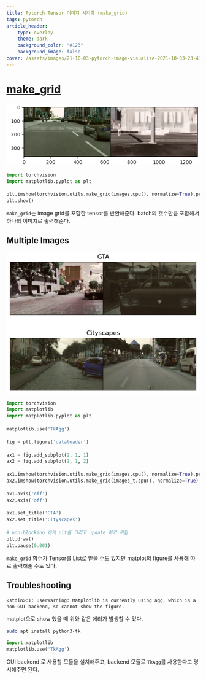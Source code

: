 ```yaml
---
title: Pytorch Tensor 이미지 시각화 (make_grid)
tags: pytorch
article_header:
    type: overlay
    theme: dark
    background_color: "#123"
    background_image: false
cover: /assets/images/21-10-03-pytorch-image-visualize-2021-10-03-23-41-37.png
---
```


<!--more-->

# [make_grid](https://pytorch.org/vision/stable/utils.html#torchvision.utils.make_grid)

![](/assets/images/21-10-03-pytorch-image-visualize-2021-10-03-23-15-38.png)

```python
import torchvision
import matplotlib.pyplot as plt

plt.imshow(torchvision.utils.make_grid(images.cpu(), normalize=True).permute(1,2,0))
plt.show()
```

`make_grid`는 image grid를 포함한 tensor를 반환해준다. batch의 갯수만큼 포함해서 하나의 이미지로 출력해준다.

## Multiple Images

![](/assets/images/21-10-03-pytorch-image-visualize-2021-10-03-23-41-37.png)

```python
import torchvision
import matplotlib
import matplotlib.pyplot as plt

matplotlib.use('TkAgg')

fig = plt.figure('dataloader')

ax1 = fig.add_subplot(2, 1, 1)
ax2 = fig.add_subplot(2, 1, 2)

ax1.imshow(torchvision.utils.make_grid(images.cpu(), normalize=True).permute(1,2,0))
ax2.imshow(torchvision.utils.make_grid(images_t.cpu(), normalize=True).permute(1,2,0))

ax1.axis('off')
ax2.axis('off')

ax1.set_title('GTA')
ax2.set_title('Cityscapes')

# non-blocking 하게 plt를 그리고 update 하기 위함
plt.draw()
plt.pause(0.001)
```

`make_grid` 함수가 Tensor를 List로 받을 수도 있지만 matplot의 figure를 사용해 따로 출력해줄 수도 있다.

## Troubleshooting

```
<stdin>:1: UserWarning: Matplotlib is currently using agg, which is a non-GUI backend, so cannot show the figure.
```

matplot으로 show 했을 때 위와 같은 에러가 발생할 수 있다. 

```sh
sudo apt install python3-tk
```

```python
import matplotlib
matplotlib.use('TkAgg')
```

GUI backend 로 사용할 모듈을 설치해주고, backend 모듈로 `TkAgg`를 사용한다고 명시해주면 된다.